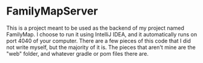 # FamilyMapServer
This is a project meant to be used as the backend of my project named FamilyMap.
I choose to run it using IntelliJ IDEA, and it automatically runs on port 4040 of your computer.
There are a few pieces of this code that I did not write myself, but the majority of it is.
The pieces that aren't mine are the "web" folder, and whatever gradle or pom files there are.

